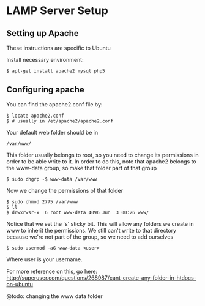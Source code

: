 LAMP Server Setup
=================

## Setting up Apache 

These instructions are specific to Ubuntu

Install necessary environment:
    
    $ apt-get install apache2 mysql php5
    
## Configuring apache

You can find the apache2.conf file by:
    
    $ locate apache2.conf
    $ # usually in /et/apache2/apache2.conf
    
Your default web folder should be in 
    
    /var/www/
    
This folder usually belongs to root, so you need to change its permissions in order to be able write to it.  In order to do this, note that apache2 belongs to the www-data group, so make that folder part of that group

    $ sudo chgrp -$ www-data /var/www
    
Now we change the permissions of that folder
    
    $ sudo chmod 2775 /var/www
    $ ll
    $ drwxrwsr-x  6 root www-data 4096 Jun  3 00:26 www/

Notice that we set the 's' sticky bit.  This will allow any folders we create in www to inherit the permissions.  We still can't write to that directory because we're not part of the group, so we need to add ourselves

    $ sudo usermod -aG www-data <user>
    
Where user is your username.
    
For more reference on this, go here: http://superuser.com/questions/268987/cant-create-any-folder-in-htdocs-on-ubuntu

@todo: changing the www data folder
